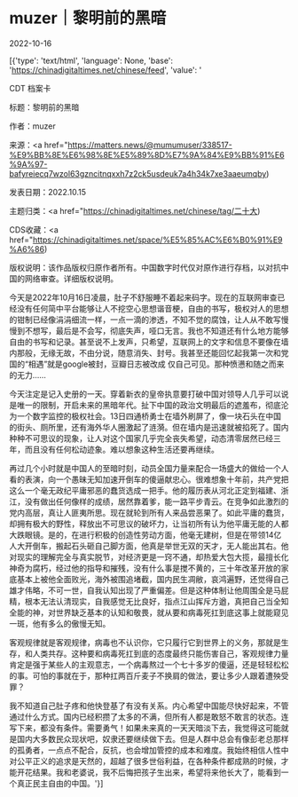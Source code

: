 # muzer｜黎明前的黑暗

2022-10-16

[{'type': 'text/html', 'language': None, 'base': 'https://chinadigitaltimes.net/chinese/feed', 'value': '

CDT 档案卡

标题：黎明前的黑暗

作者：muzer

来源：<a href="https://matters.news/@mumumuser/338517-%E9%BB%8E%E6%98%8E%E5%89%8D%E7%9A%84%E9%BB%91%E6%9A%97-bafyreiecq7wzol63gzncitnqxxh7z2ck5usdeuk7a4h34k7xe3aaeumqby)

发表日期：2022.10.15

主题归类：<a href="https://chinadigitaltimes.net/chinese/tag/二十大)

CDS收藏：<a href="https://chinadigitaltimes.net/space/%E5%85%AC%E6%B0%91%E9%A6%86)

版权说明：该作品版权归原作者所有。中国数字时代仅对原作进行存档，以对抗中国的网络审查。详细版权说明。





今天是2022年10月16日凌晨，肚子不舒服睡不着起来码字。现在的互联网审查已经没有任何简中平台能够让人不挖空心思想谐音梗，自由的书写，极权对人的思想的钳制已经像涓涓细流一样，一点一滴的渗透，不知不觉的腐蚀，让人从不敢写慢慢到不想写，最后是不会写，彻底失声，哑口无言。我也不知道还有什么地方能够自由的书写和记录。甚至说不上发声，只希望，互联网上的文字和信息不要像在墙内那般，无缘无故，不由分说，随意消失、封号。我甚至还能回忆起我第一次和党国的“相遇”就是google被封，豆瓣日志被改成 仅自己可见。那种愤懑和随之而来的无力……

今天注定是记入史册的一天。穿着新衣的皇帝执意要打破中国对领导人几乎可以说是唯一的限制，开启未来的黑暗年代。扯下中国的政治文明最后的遮羞布，彻底沦为一个数字监控的极权社会。13日四通桥勇士在墙外刷屏了，像一块石头在中国的街头、厕所里，还有海外华人圈激起了涟漪。但在墙内是迅速就被掐死了。国内种种不可思议的现象，让人对这个国家几乎完全丧失希望，动态清零居然已经三年，而且没有任何松动迹象。难以想象这种生活还要再继续。

再过几个小时就是中国人的至暗时刻，动员全国力量来配合一场盛大的做给一个人看的表演，向一个愚昧无知加速开倒车的傻逼献忠心。很难想象十年前，共产党把这么一个毫无政纪平庸邪恶的蠢货选成一把手。他的履历表从河北正定到福建、浙江，没有做出任何像样的成绩，居然靠着爹，能一路平步青云。在竞争如此激烈的党内高层，真让人匪夷所思。现在就轮到所有人来品尝恶果了。如此平庸的蠢货，却拥有极大的野性，释放出不可思议的破坏力，让当初所有认为他平庸无能的人都大跌眼镜。是的，在进行积极的创造性劳动方面，他毫无建树，但是在带领14亿人大开倒车，搬起石头砸自己脚方面，他真是举世无双的天才，无人能出其右。他对现实的理解完全与真实脱节，对经济更是一窍不通，却热爱大包大揽，最擅长化神奇为腐朽，经过他的指导和摧残，没有什么事是搅不黄的，三十年改革开放的家底基本上被他全面败光，海外被围追堵截，国内民生凋敝，哀鸿遍野，还觉得自己雄才伟略，不可一世，自我认知出现了严重偏差。但是这种体制让他周围全是马屁精，根本无法认清现实，自我感觉无比良好，指点江山挥斥方遒，真把自己当全知全能的神，对世界缺乏基本的认知和敬畏，就从要和病毒死扛到底这事上就能窥见一斑，他有多么的傲慢无知。

客观规律就是客观规律，病毒也不认识你，它只履行它到世界上的义务，那就是生存，和人类共存。这种要和病毒死扛到底的态度最终只能伤害自己，客观规律力量肯定是强于某些人的主观意志，一个病毒熬过一个七十多岁的傻逼，还是轻轻松松的事。可怕的事就在于，那种扛两百斤麦子不换肩的做法，要让多少人跟着遭殃受罪？

我不知道自己肚子疼和他快登基了有没有关系。内心希望中国能尽快好起来，不管通过什么方式。国内已经积攒了太多的不满，但所有人都是敢怒不敢言的状态。连写下来，都没有条件。需要勇气！如果未来真的一天天暗淡下去，我觉得这可能就是国内大多数民众现状吧，奴隶还要继续做下去。但是人群中总会有像彭老总那样的孤勇者，一点点不配合，反抗，也会增加管控的成本和难度。我始终相信人性中对公平正义的追求是天然的，超越了很多世俗利益，在各种条件都成熟的时候，才能开花结果。我和老婆说，我不后悔把孩子生出来，希望将来他长大了，能看到一个真正民主自由的中国。'}]